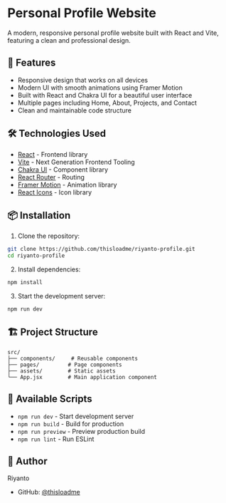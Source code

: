 # Personal Profile Website

A modern, responsive personal profile website built with React and Vite, featuring a clean and professional design.

## 🚀 Features

- Responsive design that works on all devices
- Modern UI with smooth animations using Framer Motion
- Built with React and Chakra UI for a beautiful user interface
- Multiple pages including Home, About, Projects, and Contact
- Clean and maintainable code structure

## 🛠️ Technologies Used

- [React](https://reactjs.org/) - Frontend library
- [Vite](https://vitejs.dev/) - Next Generation Frontend Tooling
- [Chakra UI](https://chakra-ui.com/) - Component library
- [React Router](https://reactrouter.com/) - Routing
- [Framer Motion](https://www.framer.com/motion/) - Animation library
- [React Icons](https://react-icons.github.io/react-icons/) - Icon library

## 📦 Installation

1. Clone the repository:
```bash
git clone https://github.com/thisloadme/riyanto-profile.git
cd riyanto-profile
```

2. Install dependencies:
```bash
npm install
```

3. Start the development server:
```bash
npm run dev
```

## 🏗️ Project Structure

```
src/
├── components/     # Reusable components
├── pages/         # Page components
├── assets/        # Static assets
└── App.jsx        # Main application component
```

## 🚀 Available Scripts

- `npm run dev` - Start development server
- `npm run build` - Build for production
- `npm run preview` - Preview production build
- `npm run lint` - Run ESLint

## 👤 Author

Riyanto
- GitHub: [@thisloadme](https://github.com/thisloadme)